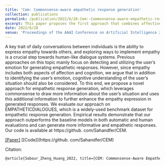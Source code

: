 ```yaml
---
title: 'Cem: Commonsense-aware empathetic response generation'
collection: publications
permalink: /publication/2022/6/28-Cem:-Commonsense-aware-empathetic-response-generation
excerpt: This paper proposes the first approach that combines affective and cognitive empathy for repsonse generation!
date: 2022/6/28
venue: 'Proceedings of the AAAI Conference on Artificial Intelligence 2021'
---
```

A key trait of daily conversations between individuals is the ability to express empathy towards others, and exploring ways to implement empathy is a crucial step towards human-like dialogue systems. Previous approaches on this topic mainly focus on detecting and utilizing the user’s emotion for generating empathetic responses. However, since empathy includes both aspects of affection and cognition, we argue that in addition to identifying the user’s emotion, cognitive understanding of the user’s situation should also be considered. To this end, we propose a novel approach for empathetic response generation, which leverages commonsense to draw more information about the user’s situation and uses this additional information to further enhance the empathy expression in generated responses. We evaluate our approach on EMPATHETICDIALOGUES, which is a widely-used benchmark dataset for empathetic response generation. Empirical results demonstrate that our approach outperforms the baseline models in both automatic and human evaluations and can generate more informative and empathetic responses. Our code is available at https://github. com/Sahandfer/CEM.

[[Paper]](https://ojs.aaai.org/index.php/AAAI/article/download/21373/21122)    [[Code]](https://github. com/Sahandfer/CEM)

Citation: 
```latex
@article{Sabour_Zheng_Huang_2022, title={CEM: Commonsense-Aware Empathetic Response Generation}, volume={36}, url={https://ojs.aaai.org/index.php/AAAI/article/view/21373}, DOI={10.1609/aaai.v36i10.21373}, number={10}, journal={Proceedings of the AAAI Conference on Artificial Intelligence}, author={Sabour, Sahand and Zheng, Chujie and Huang, Minlie}, year={2022}, month={Jun.}, pages={11229-11237} }
```
    
